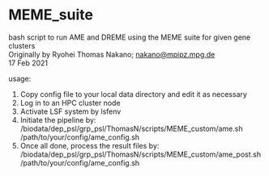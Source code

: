 # MEME_suite

bash script to run AME and DREME using the MEME suite for given gene clusters  
Originally by Ryohei Thomas Nakano; nakano@mpipz.mpg.de  
17 Feb 2021  

usage:  
1) Copy config file to your local data directory and edit it as necessary  
2) Log in to an HPC cluster node  
3) Activate LSF system by lsfenv  
4) Initiate the pipeline by:  
   /biodata/dep_psl/grp_psl/ThomasN/scripts/MEME_custom/ame.sh /path/to/your/config/ame_config.sh  
5) Once all done, process the result files by:  
   /biodata/dep_psl/grp_psl/ThomasN/scripts/MEME_custom/ame_post.sh /path/to/your/config/ame_config.sh  
